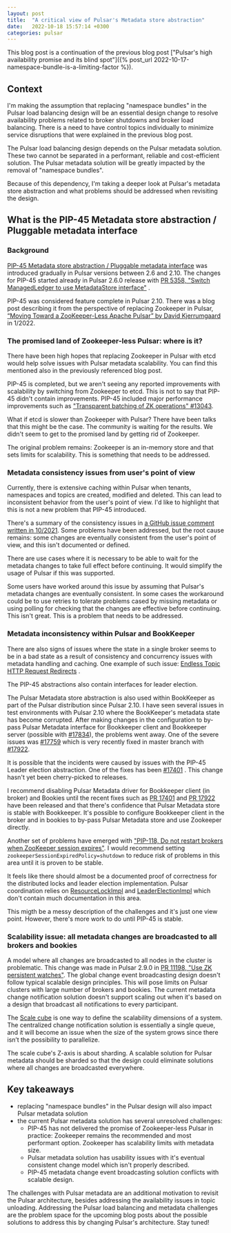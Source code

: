 ```yaml
---
layout: post
title:  "A critical view of Pulsar's Metadata store abstraction"
date:   2022-10-18 15:57:14 +0300
categories: pulsar
---
```


This blog post is a continuation of the previous blog post ["Pulsar's high
availability promise and its blind spot"]({% post_url
2022-10-17-namespace-bundle-is-a-limiting-factor %}).

## Context

I'm making the assumption that replacing "namespace bundles" in the Pulsar load
balancing design will be an essential design change to resolve availability
problems related to broker shutdowns and broker load balancing. There is a need
to have control topics individually to minimize service disruptions that were
explained in the previous blog post. 

The Pulsar load balancing design depends on the Pulsar metadata solution. These
two cannot be separated in a performant, reliable and cost-efficient solution.
The Pulsar metadata solution will be greatly impacted by the removal of
"namespace bundles".

Because of this dependency, I'm taking a deeper look at Pulsar's metadata store
abstraction and what problems should be addressed when revisiting the design.


## What is the PIP-45 Metadata store abstraction / Pluggable metadata interface

### Background

[PIP-45 Metadata store abstraction / Pluggable metadata interface](https://github.com/apache/pulsar/wiki/PIP-45%3A-Pluggable-metadata-interface)
was introduced gradually in Pulsar versions between 2.6 and 2.10. The changes
for PIP-45 started already in Pulsar 2.6.0 release with [PR 5358, "Switch
ManagedLedger to use MetadataStore
interface"](https://github.com/apache/pulsar/pull/5358) . 

PIP-45 was considered feature complete in Pulsar 2.10. There was a blog post
describing it from the perspective of replacing Zookeeper in Pulsar, [“Moving
Toward a ZooKeeper-Less Apache Pulsar” by David
Kjerrumgaard](https://streamnative.io/blog/release/2022-01-25-moving-toward-a-zookeeperless-apache-pulsar/)
in 1/2022.

### The promised land of Zookeeper-less Pulsar: where is it?

There have been high hopes that replacing Zookeeper in Pulsar with etcd would
help solve issues with Pulsar metadata scalability. You can find this mentioned
also in the previously referenced blog post. 

PIP-45 is completed, but we aren't seeing any reported improvements with
scalability by switching from Zookeeper to etcd. This is not to say that PIP-45
didn't contain improvements. PIP-45 included major performance improvements such
as ["Transparent batching of ZK operations" #13043](https://github.com/apache/pulsar/pull/13043). 

What if etcd is slower than Zookeeper with Pulsar? There have been talks that
this might be the case. The community is waiting for the results. We didn't seem
to get to the promised land by getting rid of Zookeeper.

The original problem remains: Zookeeper is an in-memory store and that sets
limits for scalability. This is something that needs to be addressed.

### Metadata consistency issues from user's point of view

Currently, there is extensive caching within Pulsar when tenants, namespaces and
topics are created, modified and deleted. This can lead to inconsistent behavior
from the user's point of view. I'd like to highlight that this is not a new
problem that PIP-45 introduced.  

There's a summary of the consistency issues in [a GitHub issue comment written
in
10/2021](https://github.com/apache/pulsar/issues/12555#issuecomment-955748744).
Some problems have been addressed, but the root cause remains: some changes are
eventually consistent from the user's point of view, and this isn't documented
or defined.

There are use cases where it is necessary to be able to wait for the metadata
changes to take full effect before continuing. It would simplify the usage of
Pulsar if this was supported.

Some users have worked around this issue by assuming that Pulsar's metadata
changes are eventually consistent. In some cases the workaround could be to use
retries to tolerate problems cased by missing metadata or using polling for
checking that the changes are effective before continuing. This isn't great.
This is a problem that needs to be addressed.

### Metadata inconsistency within Pulsar and BookKeeper

There are also signs of issues where the state in a single broker seems to be in
a bad state as a result of consistency and concurrency issues with metadata
handling and caching. One example of such issue:
[Endless Topic HTTP Request Redirects](https://github.com/apache/pulsar/issues/13946) .

The PIP-45 abstractions also contain interfaces for leader election.

The Pulsar Metadata store abstraction is also used within BookKeeper as part of
the Pulsar distribution since Pulsar 2.10. I have seen several issues in test
environments with Pulsar 2.10 where the BookKeeper's metadata state has become
corrupted. After making changes in the configuration to by-pass Pulsar Metadata
interface for Bookkeeper client and Bookkeeper server (possible with
[#17834](https://github.com/apache/pulsar/pull/17834)), the problems went away. One of the
severe issues was [#17759](https://github.com/apache/pulsar/issues/17759) which is very
recently fixed in master branch with
[#17922](https://github.com/apache/pulsar/pull/17922).

It is possible that the incidents were caused by issues with the PIP-45 Leader
election abstraction. One of the fixes has been
[#17401](https://github.com/apache/pulsar/pull/17401) . This change hasn't yet been
cherry-picked to releases. 

I recommend disabling Pulsar Metadata driver for Bookkeeper client (in broker)
and Bookies until the recent fixes such as [PR
17401](https://github.com/apache/pulsar/pull/17401) and [PR
17922](https://github.com/apache/pulsar/pull/17922) have been released and that
there's confidence that Pulsar Metadata store is stable with Bookkeeper. It's
possible to configure Bookkeeper client in the broker and in bookies to by-pass
Pulsar Metadata store and use Zookeeper directly.

Another set of problems have emerged with ["PIP-118, Do not restart brokers when
ZooKeeper session expires"](https://github.com/apache/pulsar/issues/13304). I
would recommend setting `zookeeperSessionExpiredPolicy=shutdown` to reduce risk
of problems in this area until it is proven to be stable.

It feels like there should almost be a documented proof of correctness for the
distributed locks and leader election implementation. Pulsar coordination relies
on
[ResourceLockImpl](https://github.com/apache/pulsar/blob/master/pulsar-metadata/src/main/java/org/apache/pulsar/metadata/coordination/impl/ResourceLockImpl.java)
and
[LeaderElectionImpl](https://github.com/apache/pulsar/blob/master/pulsar-metadata/src/main/java/org/apache/pulsar/metadata/coordination/impl/LeaderElectionImpl.java)
which don't contain much documentation in this area.

This migth be a messy description of the challenges and it's just one view point.
However, there's more work to do until PIP-45 is stable.

### Scalability issue: all metadata changes are broadcasted to all brokers and bookies

A model where all changes are broadcasted to all nodes in the cluster is
problematic. This change was made in Pulsar 2.9.0 in [PR 11198, "Use ZK
persistent watches"](https://github.com/apache/pulsar/pull/1119). The global
change event broadcasting design doesn't follow typical scalable design
principles. This will pose limits on Pulsar clusters with large number of
brokers and bookies. The current metadata change notification solution doesn't
support scaling out when it's based on a design that broadcast all notifications
to every participant.

The [Scale cube](https://akfpartners.com/growth-blog/scale-cube) is one way to
define the scalability dimensions of a system. The centralized change notification solution is essentially a single queue, and
it will become an issue when the size of the system grows since there isn’t the
possibility to parallelize.

The scale cube's Z-axis is about sharding. A scalable solution for Pulsar metadata should be sharded
so that the design could eliminate solutions where all changes are broadcasted everywhere.


## Key takeaways

* replacing "namespace bundles" in the Pulsar design will also impact Pulsar metadata solution
* the current Pulsar metadata solution has several unresolved challenges:
  * PIP-45 has not delivered the promise of Zookeeper-less Pulsar in practice: Zookeeper remains the recommended and most performant option. Zookeeper has scalability limits with metadata size. 
  * Pulsar metadata solution has usability issues with it's eventual consistent change model which isn't properly described.
  * PIP-45 metadata change event broadcasting solution conflicts with scalable design.

The challenges with Pulsar metadata are an additional motivation to revisit the Pulsar architecture, besides addressing the availability issues in topic unloading. Addressing the Pulsar load balancing and metadata challenges are the problem space for the upcoming blog posts about the possible solutions to address this by changing Pulsar's architecture. Stay tuned!
